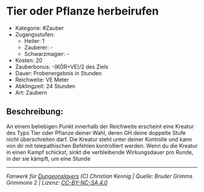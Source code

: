 # Tier oder Pflanze herbeirufen  
- Kategorie: #Zauber  
- Zugangsstufen:  
  - Heiler: 1  
  - Zauberer: -  
  - Schwarzmagier: -  
- Kosten: 20  
- Zauberbonus: -(KÖR+VE)/2 des Ziels  
- Dauer: Probenergebnis in Stunden  
- Reichweite: VE Meter  
- Abklingzeit: 24 Stunden  
- Art: Zaubern     

## Beschreibung:
An einem beliebigen Punkt innerhalb der Reichweite erscheint eine Kreatur des Typs Tier oder Pflanze deiner Wahl, deren GH deine doppelte Stufe nicht überschreiten darf. Die Kreatur steht unter deiner Kontrolle und kann von dir mit telepathischen Befehlen kontrolliert werden. Wenn du die Kreatur in einen Kampf schickst, sinkt die verbleibende Wirkungsdauer pro Runde, in der sie kämpft, um eine Stunde


___
*Fanwerk für [Dungeonslayers](https://www.dungeonslayers.net/) (C) Christian Kennig | Quelle: Bruder Grimms Grimmoire 2 | Lizenz: [CC-BY-NC-SA 4.0](https://creativecommons.org/licenses/by-nc-sa/4.0/deed.de)*